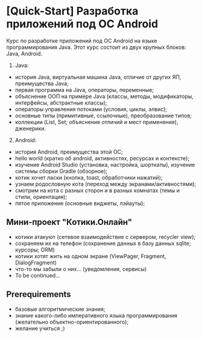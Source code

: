 # [Quick-Start] Разработка приложений под ОС Android

Курс по разработке приложений под ОС Android на языке программирования Java. Этот курс состоит из двух крупных блоков: Java, Android.

1. Java:
* история Java, виртуальная машина Java, отличие от других ЯП, преимущества Java;
* первая программа на Java, операторы, переменные;
* объяснение ООП на примере Java (классы, методы, модификаторы, интерфейсы, абстрактные классы);
* операторы управления потоками (условия, циклы, элвис);
* основные типы (примитивные, ссылочные), преобразование типов;
* коллекции (List, Set; объяснение отличий и мест применения), дженерики.

2. Android:
* история Android, преимущества этой ОС;
* hello world (кратко об android, активностях, ресурсах и контексте);
* изучение Android Studio (установка, настройка, шорткаты), изучение системы сборки Gradle (обзорное);
* котик хочет ласки (кнопка, toast, обработчики нажатий);
* узнаем родословную кота (переход между экранами/активностями);
* смотрим на кота с разных сторон и в разных комнатах (темы и стили, ориентация);
* пятое приложение (основные виджеты, лэйауты);

## Мини-проект "Котики.Онлайн"
* котики атакуют (сетевое взаимодействие с сервером, recycler view);
* сохраняем их на телефон (сохранение данных в базу данных sqlite; курсоры; ORM)
* котики хотят жить на одном экране (ViewPager, Fragment, DialogFragment)
* что-то мы забыли о них... (уведомления, сервисы)
* To be continued...

## Prerequirements
* базовые алгоритмические знания;
* знание какого-либо императивного языка программирования (желательно объектно-ориентированного);
* желание учиться ;)